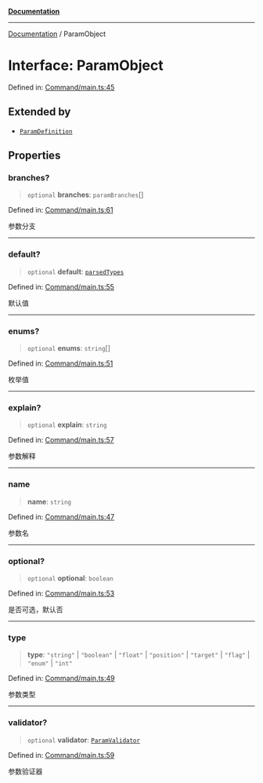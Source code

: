 [**Documentation**](../README.md)

***

[Documentation](../globals.md) / ParamObject

# Interface: ParamObject

Defined in: [Command/main.ts:45](https://github.com/XiaoYangx666/SAPI-Pro/blob/f4b3a55bd14c42fce5d687eca57d1987c433a912/src/SAPI-Pro/Command/main.ts#L45)

## Extended by

- [`ParamDefinition`](ParamDefinition.md)

## Properties

### branches?

> `optional` **branches**: `paramBranches`[]

Defined in: [Command/main.ts:61](https://github.com/XiaoYangx666/SAPI-Pro/blob/f4b3a55bd14c42fce5d687eca57d1987c433a912/src/SAPI-Pro/Command/main.ts#L61)

参数分支

***

### default?

> `optional` **default**: [`parsedTypes`](../type-aliases/parsedTypes.md)

Defined in: [Command/main.ts:55](https://github.com/XiaoYangx666/SAPI-Pro/blob/f4b3a55bd14c42fce5d687eca57d1987c433a912/src/SAPI-Pro/Command/main.ts#L55)

默认值

***

### enums?

> `optional` **enums**: `string`[]

Defined in: [Command/main.ts:51](https://github.com/XiaoYangx666/SAPI-Pro/blob/f4b3a55bd14c42fce5d687eca57d1987c433a912/src/SAPI-Pro/Command/main.ts#L51)

枚举值

***

### explain?

> `optional` **explain**: `string`

Defined in: [Command/main.ts:57](https://github.com/XiaoYangx666/SAPI-Pro/blob/f4b3a55bd14c42fce5d687eca57d1987c433a912/src/SAPI-Pro/Command/main.ts#L57)

参数解释

***

### name

> **name**: `string`

Defined in: [Command/main.ts:47](https://github.com/XiaoYangx666/SAPI-Pro/blob/f4b3a55bd14c42fce5d687eca57d1987c433a912/src/SAPI-Pro/Command/main.ts#L47)

参数名

***

### optional?

> `optional` **optional**: `boolean`

Defined in: [Command/main.ts:53](https://github.com/XiaoYangx666/SAPI-Pro/blob/f4b3a55bd14c42fce5d687eca57d1987c433a912/src/SAPI-Pro/Command/main.ts#L53)

是否可选，默认否

***

### type

> **type**: `"string"` \| `"boolean"` \| `"float"` \| `"position"` \| `"target"` \| `"flag"` \| `"enum"` \| `"int"`

Defined in: [Command/main.ts:49](https://github.com/XiaoYangx666/SAPI-Pro/blob/f4b3a55bd14c42fce5d687eca57d1987c433a912/src/SAPI-Pro/Command/main.ts#L49)

参数类型

***

### validator?

> `optional` **validator**: [`ParamValidator`](ParamValidator.md)

Defined in: [Command/main.ts:59](https://github.com/XiaoYangx666/SAPI-Pro/blob/f4b3a55bd14c42fce5d687eca57d1987c433a912/src/SAPI-Pro/Command/main.ts#L59)

参数验证器
